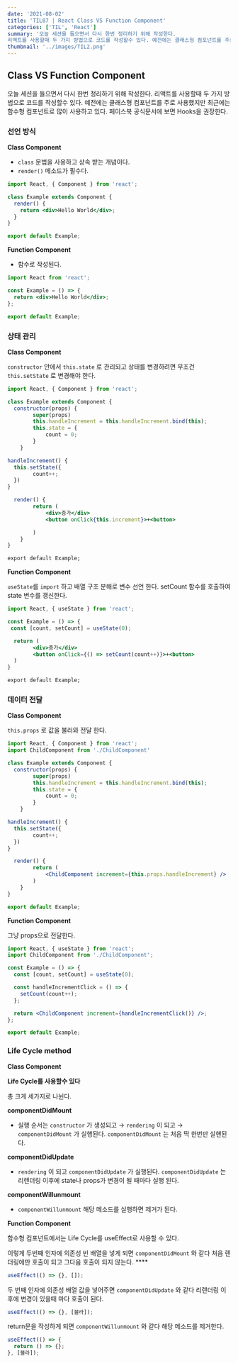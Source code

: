 ```yaml
---
date: '2021-08-02'
title: 'TIL07 | React Class VS Function Component'
categories: ['TIL', 'React']
summary: '오늘 세션을 들으면서 다시 한번 정리하기 위해 작성한다.
리액트를 사용할때 두 가지 방법으로 코드를 작성할수 있다. 예전에는 클래스형 컴포넌트를 주로 사용했지만 최근에는 함수형 컴포넌트로 많이 사용하고 있다. 페이스북 공식문서에 보면 Hooks을 권장한다. '
thumbnail: '../images/TIL2.png'
---
```


## Class VS Function Component

오늘 세션을 들으면서 다시 한번 정리하기 위해 작성한다.
리액트를 사용할때 두 가지 방법으로 코드를 작성할수 있다. 예전에는 클래스형 컴포넌트를 주로 사용했지만 최근에는 함수형 컴포넌트로 많이 사용하고 있다. 페이스북 공식문서에 보면 Hooks을 권장한다.

### 선언 방식

**Class Component**

- `class` 문법을 사용하고 상속 받는 개념이다.
- `render()` 메소드가 필수다.

```jsx
import React, { Component } from 'react';

class Example extends Component {
  render() {
    return <div>Hello World</div>;
  }
}

export default Example;
```

**Function Component**

- 함수로 작성된다.

```jsx
import React from 'react';

const Example = () => {
  return <div>Hello World</div>;
};

export default Example;
```

### 상태 관리

**Class Component**

`constructor` 안에서 `this.state` 로 관리되고 상태를 변경하려면 무조건 `this.setState` 로 변경해야 한다.

```jsx
import React, { Component } from 'react';

class Example extends Component {
  constructor(props) {
		super(props)
		this.handleIncrement = this.handleIncrement.bind(this);
		this.state = {
			count = 0;
		}
	}

handleIncrement() {
  this.setState({
		count++;
  })
}

  render() {
		return (
			<div>증가</div>
			<button onClick{this.increment}>+<button>

		)
	}
}

export default Example;
```

**Function Component**

`useState`를 `import` 하고 배열 구조 분해로 변수 선언 한다. setCount 함수를 호출하여 state 변수를 갱신한다.

```jsx
import React, { useState } from 'react';

const Example = () => {
 const [count, setCount] = useState(0);

  return (
		<div>증가</div>
		<button onClick={() => setCount(count++)}>+<button>
  )
}

export default Example;
```

### 데이터 전달

**Class Component**

`this.props` 로 값을 불러와 전달 한다.

```jsx
import React, { Component } from 'react';
import ChildComponent from './ChildComponent'

class Example extends Component {
  constructor(props) {
		super(props)
		this.handleIncrement = this.handleIncrement.bind(this);
		this.state = {
			count = 0;
		}
	}

handleIncrement() {
  this.setState({
		count++;
  })
}

  render() {
		return (
			<ChildComponent increment={this.props.handleIncrement} />
		)
	}
}

export default Example;
```

**Function Component**

그냥 props으로 전달한다.

```jsx
import React, { useState } from 'react';
import ChildComponent from './ChildComponent';

const Example = () => {
  const [count, setCount] = useState(0);

  const handleIncrementClick = () => {
    setCount(count++);
  };

  return <ChildComponent increment={handleIncrementClick()} />;
};

export default Example;
```

### Life Cycle method

**Class Component**

**Life Cycle를 사용할수 있다**

총 크게 세가지로 나뉜다.

**componentDidMount**

- 실행 순서는 `constructor` 가 생성되고 → `rendering` 이 되고 → `componentDidMount` 가 실행된다. `componentDidMount` 는 처음 딱 한번만 실핸된다.

**componentDidUpdate**

- `rendering` 이 되고 `componentDidUpdate` 가 실행된다. `componentDidUpdate` 는 리렌더링 이후에 state나 props가 변경이 될 때마다 실행 된다.

**componentWillunmount**

- `componentWillunmount` 해당 메소드를 실행하면 제거가 된다.

**Function Component**

함수형 컴포넌트에서는 Life Cycle를 useEffect로 사용할 수 있다.

이렇게 두번째 인자에 의존성 빈 배열을 넣게 되면 `componentDidMount` 와 같다 처음 렌더링에만 호출이 되고 그다음 호출이 되지 않는다. \*\*\*\*

```jsx
useEffect(() => {}, []);
```

두 번째 인자에 의존성 배열 값을 넣어주면 `componentDidUpdate` 와 같다 리렌더링 이후에 변경이 있을때 마다 호출이 된다.

```jsx
useEffect(() => {}, [블라]);
```

return문을 작성하게 되면 `componentWillunmount` 와 같다 해당 메소드를 제거한다.

```jsx
useEffect(() => {
  return () => {};
}, [블라]);
```
